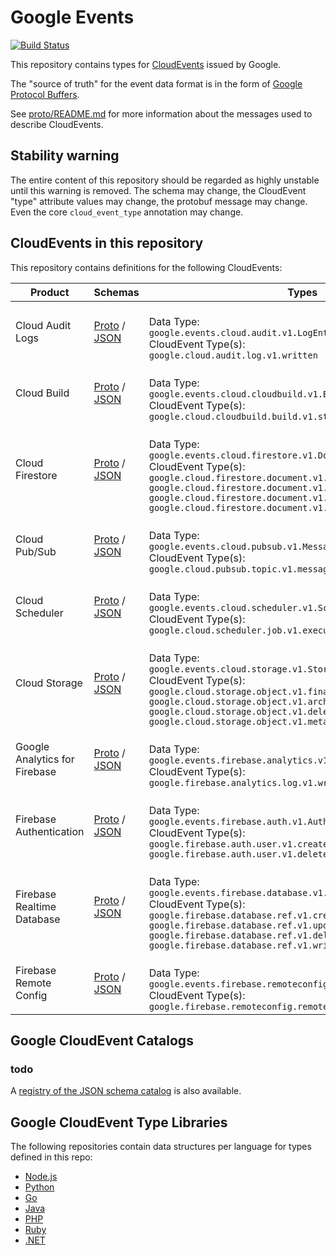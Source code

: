 # Google Events

[![Build Status](https://img.shields.io/endpoint.svg?url=https%3A%2F%2Factions-badge.atrox.dev%2Fgoogleapis%2Fgoogle-cloudevents%2Fbadge&style=flat)](https://actions-badge.atrox.dev/googleapis/google-cloudevents/goto)

This repository contains types for
[CloudEvents](https://cloudevents.io) issued by Google.

The "source of truth" for the event data format is in the form of
[Google Protocol Buffers](https://github.com/protocolbuffers/protobuf).

See [proto/README.md](proto/README.md) for more
information about the messages used to describe CloudEvents.

## Stability warning

The entire content of this repository should be regarded as highly
unstable until this warning is removed. The schema may change, the
CloudEvent "type" attribute values may change, the protobuf message
may change. Even the core `cloud_event_type` annotation may change.

## CloudEvents in this repository

This repository contains definitions for the following CloudEvents:

<!-- GENERATED START -->
|Product|Schemas|Types|
|-|-|-|
|Cloud Audit Logs|[Proto](proto/google/events/cloud/audit/v1/data.proto) / [JSON](https://googleapis.github.io/google-cloudevents/jsonschema/google/events/cloud/audit/v1/LogEntryData.json)|<br>Data Type:<br>`google.events.cloud.audit.v1.LogEntryData`<br>CloudEvent Type(s):<br>`google.cloud.audit.log.v1.written`|
|Cloud Build|[Proto](proto/google/events/cloud/cloudbuild/v1/data.proto) / [JSON](https://googleapis.github.io/google-cloudevents/jsonschema/google/events/cloud/cloudbuild/v1/BuildEventData.json)|<br>Data Type:<br>`google.events.cloud.cloudbuild.v1.BuildEventData`<br>CloudEvent Type(s):<br>`google.cloud.cloudbuild.build.v1.statusChanged`|
|Cloud Firestore|[Proto](proto/google/events/cloud/firestore/v1/data.proto) / [JSON](https://googleapis.github.io/google-cloudevents/jsonschema/google/events/cloud/firestore/v1/DocumentEventData.json)|<br>Data Type:<br>`google.events.cloud.firestore.v1.DocumentEventData`<br>CloudEvent Type(s):<br>`google.cloud.firestore.document.v1.created`<br/>`google.cloud.firestore.document.v1.updated`<br/>`google.cloud.firestore.document.v1.deleted`<br/>`google.cloud.firestore.document.v1.written`|
|Cloud Pub/Sub|[Proto](proto/google/events/cloud/pubsub/v1/data.proto) / [JSON](https://googleapis.github.io/google-cloudevents/jsonschema/google/events/cloud/pubsub/v1/MessagePublishedData.json)|<br>Data Type:<br>`google.events.cloud.pubsub.v1.MessagePublishedData`<br>CloudEvent Type(s):<br>`google.cloud.pubsub.topic.v1.messagePublished`|
|Cloud Scheduler|[Proto](proto/google/events/cloud/scheduler/v1/data.proto) / [JSON](https://googleapis.github.io/google-cloudevents/jsonschema/google/events/cloud/scheduler/v1/SchedulerJobData.json)|<br>Data Type:<br>`google.events.cloud.scheduler.v1.SchedulerJobData`<br>CloudEvent Type(s):<br>`google.cloud.scheduler.job.v1.executed`|
|Cloud Storage|[Proto](proto/google/events/cloud/storage/v1/data.proto) / [JSON](https://googleapis.github.io/google-cloudevents/jsonschema/google/events/cloud/storage/v1/StorageObjectData.json)|<br>Data Type:<br>`google.events.cloud.storage.v1.StorageObjectData`<br>CloudEvent Type(s):<br>`google.cloud.storage.object.v1.finalized`<br/>`google.cloud.storage.object.v1.archived`<br/>`google.cloud.storage.object.v1.deleted`<br/>`google.cloud.storage.object.v1.metadataUpdated`|
|Google Analytics for Firebase|[Proto](proto/google/events/firebase/analytics/v1/data.proto) / [JSON](https://googleapis.github.io/google-cloudevents/jsonschema/google/events/firebase/analytics/v1/AnalyticsLogData.json)|<br>Data Type:<br>`google.events.firebase.analytics.v1.AnalyticsLogData`<br>CloudEvent Type(s):<br>`google.firebase.analytics.log.v1.written`|
|Firebase Authentication|[Proto](proto/google/events/firebase/auth/v1/data.proto) / [JSON](https://googleapis.github.io/google-cloudevents/jsonschema/google/events/firebase/auth/v1/AuthEventData.json)|<br>Data Type:<br>`google.events.firebase.auth.v1.AuthEventData`<br>CloudEvent Type(s):<br>`google.firebase.auth.user.v1.created`<br/>`google.firebase.auth.user.v1.deleted`|
|Firebase Realtime Database|[Proto](proto/google/events/firebase/database/v1/data.proto) / [JSON](https://googleapis.github.io/google-cloudevents/jsonschema/google/events/firebase/database/v1/ReferenceEventData.json)|<br>Data Type:<br>`google.events.firebase.database.v1.ReferenceEventData`<br>CloudEvent Type(s):<br>`google.firebase.database.ref.v1.created`<br/>`google.firebase.database.ref.v1.updated`<br/>`google.firebase.database.ref.v1.deleted`<br/>`google.firebase.database.ref.v1.written`|
|Firebase Remote Config|[Proto](proto/google/events/firebase/remoteconfig/v1/data.proto) / [JSON](https://googleapis.github.io/google-cloudevents/jsonschema/google/events/firebase/remoteconfig/v1/RemoteConfigEventData.json)|<br>Data Type:<br>`google.events.firebase.remoteconfig.v1.RemoteConfigEventData`<br>CloudEvent Type(s):<br>`google.firebase.remoteconfig.remoteConfig.v1.updated`|
<!-- GENERATED END -->

## Google CloudEvent Catalogs

### todo

A [registry of the JSON schema catalog](https://googleapis.github.io/google-cloudevents/jsonschema/catalog.json) is also available.

## Google CloudEvent Type Libraries

The following repositories contain data structures per language for types defined in this repo:

- [Node.js](https://github.com/googleapis/google-cloudevents-nodejs)
- [Python](https://github.com/googleapis/google-cloudevents-python)
- [Go](https://github.com/googleapis/google-cloudevents-go)
- [Java](https://github.com/googleapis/google-cloudevents-java)
- [PHP](https://github.com/googleapis/google-cloudevents-php)
- [Ruby](https://github.com/googleapis/google-cloudevents-ruby)
- [.NET](https://github.com/googleapis/google-cloudevents-dotnet)
